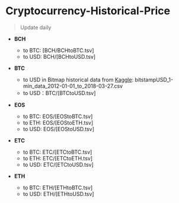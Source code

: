 # Cryptocurrency-Historical-Price

>Update daily
 
* **BCH**
    - to BTC: [BCH/BCHtoBTC.tsv]
    - to USD: BCH/[BCHtoUSD.tsv]
 
* **BTC**
    - to USD in Bitmap historical data from [Kaggle](https://www.kaggle.com/mczielinski/bitcoin-historical-data/data): bitstampUSD_1-min_data_2012-01-01_to_2018-03-27.csv
    - to USD：BTC/[BTCtoUSD.tsv]
 
* **EOS**
    - to BTC: EOS/[EOStoBTC.tsv]
    - to ETH: EOS/[EOStoETH.tsv]
    - to USD: EOS/[EOStoUSD.tsv]
 
* **ETC**
    - to BTC: ETC/[ETCtoBTC.tsv]
    - to ETH: ETC/[ETCtoETH.tsv]
    - to USD: ETC/[ETCtoUSD.tsv]
 
* **ETH**
    - to BTC: ETH/[ETHtoBTC.tsv]
    - to USD: ETH/[ETHtoUSD.tsv]

